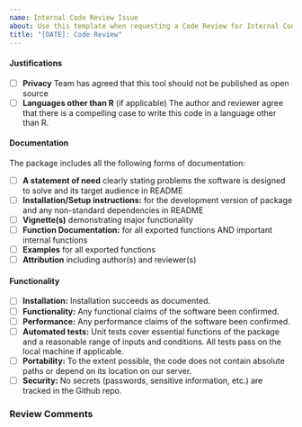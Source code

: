 ```yaml
---
name: Internal Code Review Issue
about: Use this template when requesting a Code Review for Internal Code
title: "[DATE]: Code Review"
---
```


#### Justifications
- [ ] **Privacy** Team has agreed that this tool should not be published as open source 
- [ ] **Languages other than R** (if applicable) The author and reviewer agree that there is a compelling case to write this code in a language other than R. 

#### Documentation

The package includes all the following forms of documentation:

- [ ] **A statement of need** clearly stating problems the software is designed to solve and its target audience in README
- [ ] **Installation/Setup instructions:** for the development version of package and any non-standard dependencies in README
- [ ] **Vignette(s)** demonstrating major functionality 
- [ ] **Function Documentation:** for all exported functions AND important internal functions
- [ ] **Examples** for all exported functions
- [ ] **Attribution** including author(s) and reviewer(s) 

#### Functionality

- [ ] **Installation:** Installation succeeds as documented.
- [ ] **Functionality:** Any functional claims of the software been confirmed.
- [ ] **Performance:** Any performance claims of the software been confirmed.
- [ ] **Automated tests:** Unit tests cover essential functions of the package
   and a reasonable range of inputs and conditions. All tests pass on the local machine if applicable.  
- [ ] **Portability:** To the extent possible, the code does not contain absolute paths or depend on its location on our server. 
- [ ] **Security:** No secrets (passwords, sensitive information, etc.) are tracked in the Github repo.

### Review Comments

